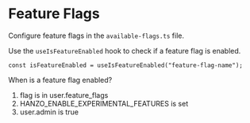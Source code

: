 # Feature Flags

Configure feature flags in the `available-flags.ts` file.

Use the `useIsFeatureEnabled` hook to check if a feature flag is enabled.

```tsx
const isFeatureEnabled = useIsFeatureEnabled("feature-flag-name");
```

When is a feature flag enabled?

1. flag is in user.feature_flags
2. HANZO_ENABLE_EXPERIMENTAL_FEATURES is set
3. user.admin is true
